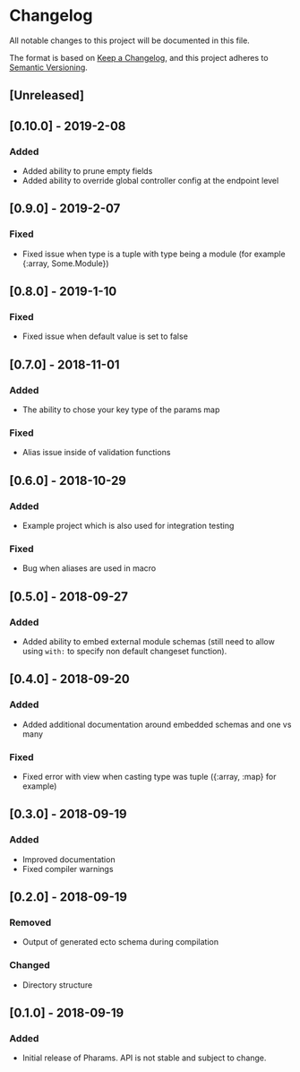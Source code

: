 # Changelog

All notable changes to this project will be documented in this file.

The format is based on [Keep a Changelog](https://keepachangelog.com/en/1.0.0/),
and this project adheres to [Semantic Versioning](https://semver.org/spec/v2.0.0.html).

## [Unreleased]

## [0.10.0] - 2019-2-08

### Added

- Added ability to prune empty fields
- Added ability to override global controller config at the endpoint level

## [0.9.0] - 2019-2-07

### Fixed

- Fixed issue when type is a tuple with type being a module (for example {:array, Some.Module})

## [0.8.0] - 2019-1-10

### Fixed

- Fixed issue when default value is set to false

## [0.7.0] - 2018-11-01

### Added

- The ability to chose your key type of the params map

### Fixed

- Alias issue inside of validation functions

## [0.6.0] - 2018-10-29

### Added

- Example project which is also used for integration testing

### Fixed

- Bug when aliases are used in macro

## [0.5.0] - 2018-09-27

### Added

- Added ability to embed external module schemas (still need to allow using `with:` to specify non default changeset function).

## [0.4.0] - 2018-09-20

### Added

- Added additional documentation around embedded schemas and one vs many

### Fixed

- Fixed error with view when casting type was tuple ({:array, :map} for example)

## [0.3.0] - 2018-09-19

### Added

- Improved documentation
- Fixed compiler warnings

## [0.2.0] - 2018-09-19

### Removed

- Output of generated ecto schema during compilation

### Changed

- Directory structure

## [0.1.0] - 2018-09-19

### Added

- Initial release of Pharams. API is not stable and subject to change.
